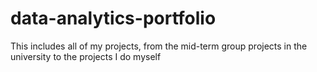 # data-analytics-portfolio
This includes all of my projects, from the mid-term group projects in the university to the projects I do myself
